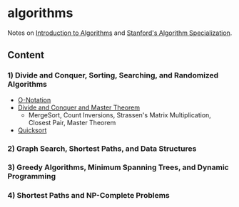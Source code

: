 # algorithms

Notes on [Introduction to Algorithms](https://mitpress.mit.edu/books/introduction-algorithms) and [Stanford's Algorithm Specialization](https://www.coursera.org/specializations/algorithms).

## Content

### 1) Divide and Conquer, Sorting, Searching, and Randomized Algorithms

* [O-Notation](https://github.com/fawind/algorithms/blob/master/01-dc-sort-search-randomized/01_o_notation.ipynb)
* [Divide and Conquer and Master Theorem](https://github.com/fawind/algorithms/blob/master/01-dc-sort-search-randomized/02_divide_and_conquer.ipynb)
  * MergeSort, Count Inversions, Strassen's Matrix Multiplication, Closest Pair, Master Theorem
* [Quicksort](https://github.com/fawind/algorithms/blob/master/01-dc-sort-search-randomized/03_quicksort.ipynb)

### 2) Graph Search, Shortest Paths, and Data Structures

### 3) Greedy Algorithms, Minimum Spanning Trees, and Dynamic Programming

### 4) Shortest Paths and NP-Complete Problems
